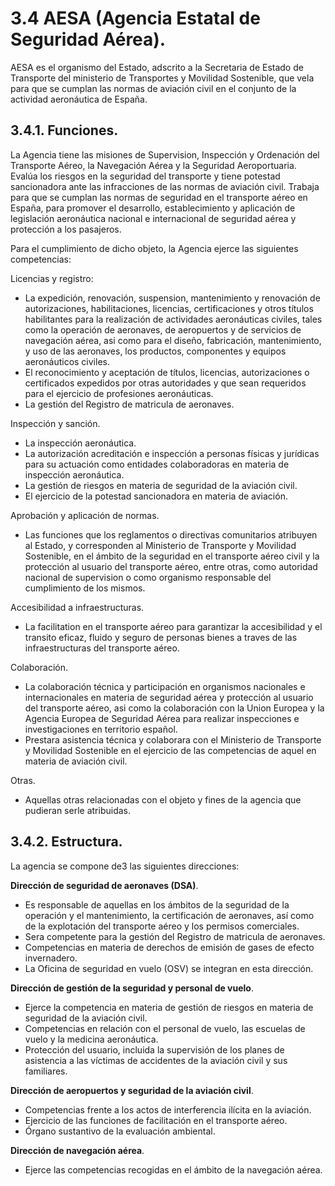 
# 3.4 AESA (Agencia Estatal de Seguridad Aérea).

AESA es el organismo del Estado, adscrito a la Secretaria de Estado de Transporte del ministerio de Transportes y Movilidad Sostenible, que vela para que se cumplan las normas de aviación civil en el conjunto de la actividad aeronáutica de España.

## 3.4.1. Funciones.

La Agencia tiene las misiones de Supervision, Inspección y Ordenación del Transporte Aéreo, la Navegación Aérea y la Seguridad Aeroportuaria. Evalúa los riesgos en la seguridad del transporte y tiene potestad sancionadora ante las infracciones de las normas de aviación civil. Trabaja para que se cumplan las normas de seguridad en el transporte aéreo en España, para promover el desarrollo, establecimiento y aplicación de legislación aeronáutica nacional e internacional de seguridad aérea y protección a los pasajeros.

Para el cumplimiento de dicho objeto, la Agencia ejerce las siguientes competencias:

Licencias y registro:
- La expedición, renovación, suspension, mantenimiento y renovación de autorizaciones, habilitaciones, licencias, certificaciones y otros títulos habilitantes para la realización de actividades aeronáuticas civiles, tales como la operación de aeronaves, de aeropuertos y de servicios de navegación aérea, asi como para el diseño, fabricación, mantenimiento, y uso de las aeronaves, los productos, componentes y equipos aeronáuticos civiles.
- El reconocimiento y aceptación de títulos, licencias, autorizaciones o certificados expedidos por otras autoridades y que sean requeridos para el ejercicio de profesiones aeronáuticas.
- La gestión del Registro de matricula de aeronaves.

Inspección y sanción.
- La inspección aeronáutica.
- La autorización acreditación e inspección a personas físicas y jurídicas para su actuación como entidades colaboradoras en materia de inspección aeronáutica.
- La gestión de riesgos en materia de seguridad de la aviación civil.
- El ejercicio de la potestad sancionadora en materia de aviación.

Aprobación y aplicación de normas.
- Las funciones que los reglamentos o directivas comunitarios atribuyen al Estado, y corresponden al Ministerio de Transporte y Movilidad Sostenible, en el ámbito de la seguridad en el transporte aéreo civil y la protección al usuario del transporte aéreo, entre otras, como autoridad nacional de supervision o como organismo responsable del cumplimiento de los mismos.

Accesibilidad a infraestructuras.
- La facilitation en el transporte aéreo para garantizar la accesibilidad y el transito eficaz, fluido y seguro de personas bienes a traves de las infraestructuras del transporte aéreo.

Colaboración.
- La colaboración técnica y participación en organismos nacionales e internacionales en materia de seguridad aérea y protección al usuario del transporte aéreo, asi como la colaboración con la Union Europea y la Agencia Europea de Seguridad Aérea para realizar inspecciones e investigaciones en territorio español.
- Prestara asistencia técnica y colaborara con el Ministerio de Transporte y Movilidad Sostenible en el ejercicio de las competencias de aquel en materia de aviación civil.

Otras.
- Aquellas otras relacionadas con el objeto y fines de la agencia que pudieran serle atribuidas.

## 3.4.2. Estructura.

La agencia se compone de3 las siguientes direcciones:

**Dirección de seguridad de aeronaves (DSA)**.
- Es responsable de aquellas en los ámbitos  de la seguridad de la operación y el mantenimiento, la certificación de aeronaves, así como de la explotación del transporte aéreo y los permisos comerciales.
- Sera competente para la gestión del Registro de matricula de aeronaves.
- Competencias en materia de derechos de emisión de gases de efecto invernadero.
- La Oficina de seguridad en vuelo (OSV) se integran en esta dirección.

**Dirección de gestión de la seguridad y personal de vuelo**.
- Ejerce la competencia en materia de gestión de riesgos en materia de seguridad de la aviación civil.
- Competencias en relación con el personal de vuelo, las escuelas de vuelo y la medicina aeronáutica.
- Protección del usuario, incluida la supervisión de los planes de asistencia a las víctimas de accidentes de la aviación civil y sus familiares.

**Dirección de aeropuertos y seguridad de la aviación civil**.
- Competencias frente a los actos de interferencia ilícita en la aviación.
- Ejercicio de las funciones de facilitación en el transporte aéreo.
- Órgano sustantivo de la evaluación ambiental.

**Dirección de navegación aérea**.
- Ejerce las competencias recogidas en el ámbito de la navegación aérea.

